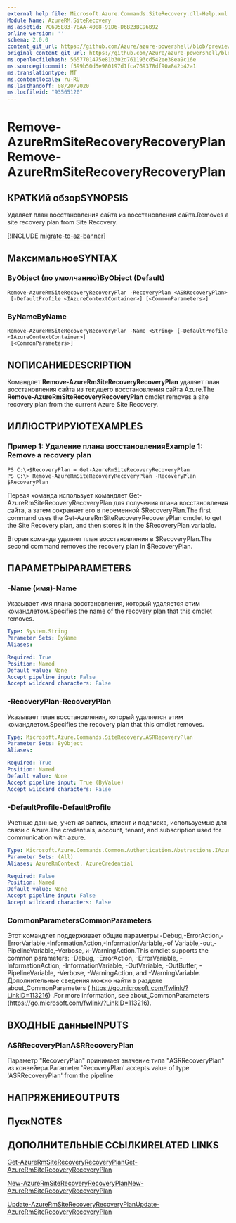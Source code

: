 ```yaml
---
external help file: Microsoft.Azure.Commands.SiteRecovery.dll-Help.xml
Module Name: AzureRM.SiteRecovery
ms.assetid: 7C695E83-78AA-4008-91D6-D6B23BC96B92
online version: ''
schema: 2.0.0
content_git_url: https://github.com/Azure/azure-powershell/blob/preview/src/ResourceManager/SiteRecovery/Commands.SiteRecovery/help/Remove-AzureRmSiteRecoveryRecoveryPlan.md
original_content_git_url: https://github.com/Azure/azure-powershell/blob/preview/src/ResourceManager/SiteRecovery/Commands.SiteRecovery/help/Remove-AzureRmSiteRecoveryRecoveryPlan.md
ms.openlocfilehash: 5657701475e81b302d761193cd542ee38ea9c16e
ms.sourcegitcommit: f599b50d5e980197d1fca769378df90a842b42a1
ms.translationtype: MT
ms.contentlocale: ru-RU
ms.lasthandoff: 08/20/2020
ms.locfileid: "93565120"
---
```

# <span data-ttu-id="73d57-101">Remove-AzureRmSiteRecoveryRecoveryPlan</span><span class="sxs-lookup"><span data-stu-id="73d57-101">Remove-AzureRmSiteRecoveryRecoveryPlan</span></span>

## <span data-ttu-id="73d57-102">КРАТКИй обзор</span><span class="sxs-lookup"><span data-stu-id="73d57-102">SYNOPSIS</span></span>
<span data-ttu-id="73d57-103">Удаляет план восстановления сайта из восстановления сайта.</span><span class="sxs-lookup"><span data-stu-id="73d57-103">Removes a site recovery plan from Site Recovery.</span></span>

[!INCLUDE [migrate-to-az-banner](../../includes/migrate-to-az-banner.md)]

## <span data-ttu-id="73d57-104">Максимальное</span><span class="sxs-lookup"><span data-stu-id="73d57-104">SYNTAX</span></span>

### <span data-ttu-id="73d57-105">ByObject (по умолчанию)</span><span class="sxs-lookup"><span data-stu-id="73d57-105">ByObject (Default)</span></span>
```
Remove-AzureRmSiteRecoveryRecoveryPlan -RecoveryPlan <ASRRecoveryPlan>
 [-DefaultProfile <IAzureContextContainer>] [<CommonParameters>]
```

### <span data-ttu-id="73d57-106">ByName</span><span class="sxs-lookup"><span data-stu-id="73d57-106">ByName</span></span>
```
Remove-AzureRmSiteRecoveryRecoveryPlan -Name <String> [-DefaultProfile <IAzureContextContainer>]
 [<CommonParameters>]
```

## <span data-ttu-id="73d57-107">NОПИСАНИЕ</span><span class="sxs-lookup"><span data-stu-id="73d57-107">DESCRIPTION</span></span>
<span data-ttu-id="73d57-108">Командлет **Remove-AzureRmSiteRecoveryRecoveryPlan** удаляет план восстановления сайта из текущего восстановления сайта Azure.</span><span class="sxs-lookup"><span data-stu-id="73d57-108">The **Remove-AzureRmSiteRecoveryRecoveryPlan** cmdlet removes a site recovery plan from the current Azure Site Recovery.</span></span>

## <span data-ttu-id="73d57-109">ИЛЛЮСТРИРУЮТ</span><span class="sxs-lookup"><span data-stu-id="73d57-109">EXAMPLES</span></span>

### <span data-ttu-id="73d57-110">Пример 1: Удаление плана восстановления</span><span class="sxs-lookup"><span data-stu-id="73d57-110">Example 1: Remove a recovery plan</span></span>
```
PS C:\>$RecoveryPlan = Get-AzureRmSiteRecoveryRecoveryPlan 
PS C:\> Remove-AzureRmSiteRecoveryRecoveryPlan -RecoveryPlan $RecoveryPlan
```

<span data-ttu-id="73d57-111">Первая команда использует командлет Get-AzureRmSiteRecoveryRecoveryPlan для получения плана восстановления сайта, а затем сохраняет его в переменной $RecoveryPlan.</span><span class="sxs-lookup"><span data-stu-id="73d57-111">The first command uses the Get-AzureRmSiteRecoveryRecoveryPlan cmdlet to get the Site Recovery plan, and then stores it in the $RecoveryPlan variable.</span></span>

<span data-ttu-id="73d57-112">Вторая команда удаляет план восстановления в $RecoveryPlan.</span><span class="sxs-lookup"><span data-stu-id="73d57-112">The second command removes the recovery plan in $RecoveryPlan.</span></span>

## <span data-ttu-id="73d57-113">ПАРАМЕТРЫ</span><span class="sxs-lookup"><span data-stu-id="73d57-113">PARAMETERS</span></span>

### <span data-ttu-id="73d57-114">-Name (имя)</span><span class="sxs-lookup"><span data-stu-id="73d57-114">-Name</span></span>
<span data-ttu-id="73d57-115">Указывает имя плана восстановления, который удаляется этим командлетом.</span><span class="sxs-lookup"><span data-stu-id="73d57-115">Specifies the name of the recovery plan that this cmdlet removes.</span></span>

```yaml
Type: System.String
Parameter Sets: ByName
Aliases: 

Required: True
Position: Named
Default value: None
Accept pipeline input: False
Accept wildcard characters: False
```

### <span data-ttu-id="73d57-116">-RecoveryPlan</span><span class="sxs-lookup"><span data-stu-id="73d57-116">-RecoveryPlan</span></span>
<span data-ttu-id="73d57-117">Указывает план восстановления, который удаляется этим командлетом.</span><span class="sxs-lookup"><span data-stu-id="73d57-117">Specifies the recovery plan that this cmdlet removes.</span></span>

```yaml
Type: Microsoft.Azure.Commands.SiteRecovery.ASRRecoveryPlan
Parameter Sets: ByObject
Aliases: 

Required: True
Position: Named
Default value: None
Accept pipeline input: True (ByValue)
Accept wildcard characters: False
```

### <span data-ttu-id="73d57-118">-DefaultProfile</span><span class="sxs-lookup"><span data-stu-id="73d57-118">-DefaultProfile</span></span>
<span data-ttu-id="73d57-119">Учетные данные, учетная запись, клиент и подписка, используемые для связи с Azure.</span><span class="sxs-lookup"><span data-stu-id="73d57-119">The credentials, account, tenant, and subscription used for communication with azure.</span></span>

```yaml
Type: Microsoft.Azure.Commands.Common.Authentication.Abstractions.IAzureContextContainer
Parameter Sets: (All)
Aliases: AzureRmContext, AzureCredential

Required: False
Position: Named
Default value: None
Accept pipeline input: False
Accept wildcard characters: False
```

### <span data-ttu-id="73d57-120">CommonParameters</span><span class="sxs-lookup"><span data-stu-id="73d57-120">CommonParameters</span></span>
<span data-ttu-id="73d57-121">Этот командлет поддерживает общие параметры:-Debug,-ErrorAction,-ErrorVariable,-InformationAction,-InformationVariable,-of Variable,-out,-PipelineVariable,-Verbose, и-WarningAction.</span><span class="sxs-lookup"><span data-stu-id="73d57-121">This cmdlet supports the common parameters: -Debug, -ErrorAction, -ErrorVariable, -InformationAction, -InformationVariable, -OutVariable, -OutBuffer, -PipelineVariable, -Verbose, -WarningAction, and -WarningVariable.</span></span> <span data-ttu-id="73d57-122">Дополнительные сведения можно найти в разделе about_CommonParameters ( https://go.microsoft.com/fwlink/?LinkID=113216) .</span><span class="sxs-lookup"><span data-stu-id="73d57-122">For more information, see about_CommonParameters (https://go.microsoft.com/fwlink/?LinkID=113216).</span></span>

## <span data-ttu-id="73d57-123">ВХОДНЫЕ данные</span><span class="sxs-lookup"><span data-stu-id="73d57-123">INPUTS</span></span>

### <span data-ttu-id="73d57-124">ASRRecoveryPlan</span><span class="sxs-lookup"><span data-stu-id="73d57-124">ASRRecoveryPlan</span></span>
<span data-ttu-id="73d57-125">Параметр "RecoveryPlan" принимает значение типа "ASRRecoveryPlan" из конвейера.</span><span class="sxs-lookup"><span data-stu-id="73d57-125">Parameter 'RecoveryPlan' accepts value of type 'ASRRecoveryPlan' from the pipeline</span></span>

## <span data-ttu-id="73d57-126">НАПРЯЖЕНИЕ</span><span class="sxs-lookup"><span data-stu-id="73d57-126">OUTPUTS</span></span>

## <span data-ttu-id="73d57-127">Пуск</span><span class="sxs-lookup"><span data-stu-id="73d57-127">NOTES</span></span>

## <span data-ttu-id="73d57-128">ДОПОЛНИТЕЛЬНЫЕ ССЫЛКИ</span><span class="sxs-lookup"><span data-stu-id="73d57-128">RELATED LINKS</span></span>

[<span data-ttu-id="73d57-129">Get-AzureRmSiteRecoveryRecoveryPlan</span><span class="sxs-lookup"><span data-stu-id="73d57-129">Get-AzureRmSiteRecoveryRecoveryPlan</span></span>](./Get-AzureRmSiteRecoveryRecoveryPlan.md)

[<span data-ttu-id="73d57-130">New-AzureRmSiteRecoveryRecoveryPlan</span><span class="sxs-lookup"><span data-stu-id="73d57-130">New-AzureRmSiteRecoveryRecoveryPlan</span></span>](./New-AzureRmSiteRecoveryRecoveryPlan.md)

[<span data-ttu-id="73d57-131">Update-AzureRmSiteRecoveryRecoveryPlan</span><span class="sxs-lookup"><span data-stu-id="73d57-131">Update-AzureRmSiteRecoveryRecoveryPlan</span></span>](./Update-AzureRmSiteRecoveryRecoveryPlan.md)


